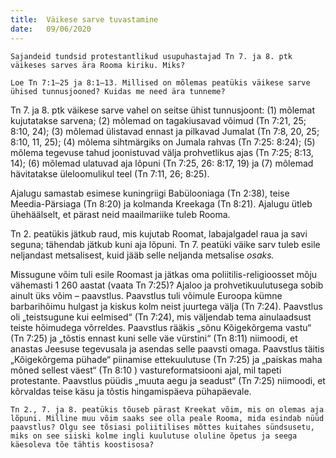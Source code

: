 ```yaml
---
title:  Väikese sarve tuvastamine
date:   09/06/2020
---
```


`Sajandeid tundsid protestantlikud usupuhastajad Tn 7. ja 8. ptk väikeses sarves ära Rooma kiriku. Miks?`

`Loe Tn 7:1–25 ja 8:1–13. Millised on mõlemas peatükis väikese sarve ühised tunnusjooned? Kuidas me need ära tunneme?`

Tn 7. ja 8. ptk väikese sarve vahel on seitse ühist tunnusjoont: (1) mõlemat kujutatakse sarvena; (2) mõlemad on tagakiusavad võimud (Tn 7:21, 25; 8:10, 24); (3) mõlemad ülistavad ennast ja pilkavad Jumalat (Tn 7:8, 20, 25; 8:10, 11, 25); (4) mõlema sihtmärgiks on Jumala rahvas (Tn 7:25: 8:24); (5) mõlema tegevuse tahud joonistuvad välja prohvetlikus ajas (Tn 7:25; 8:13, 14); (6) mõlemad ulatuvad aja lõpuni (Tn 7:25, 26: 8:17, 19) ja (7) mõlemad hävitatakse üleloomulikul teel (Tn 7:11, 26; 8:25).

Ajalugu samastab esimese kuningriigi Babülooniaga (Tn 2:38), teise  
Meedia-Pärsiaga (Tn 8:20) ja kolmanda Kreekaga (Tn 8:21). Ajalugu ütleb ühehäälselt, et pärast neid maailmariike tuleb Rooma.

Tn 2. peatükis jätkub raud, mis kujutab Roomat, labajalgadel raua ja savi seguna; tähendab jätkub kuni aja lõpuni. Tn 7. peatüki väike sarv tuleb esile neljandast metsalisest, kuid jääb selle neljanda metsalise _osaks._

Missugune võim tuli esile Roomast ja jätkas oma poliitilis-religioosset mõju vähemasti 1 260 aastat (vaata Tn 7:25)? Ajaloo ja prohvetikuulutusega sobib ainult üks võim – paavstlus. Paavstlus tuli võimule Euroopa kümne barbarihõimu hulgast ja kiskus kolm neist juurtega välja (Tn 7:24). Paavstlus oli „teistsugune kui eelmised“ (Tn 7:24), mis väljendab tema ainulaadsust teiste hõimudega võrreldes. Paavstlus rääkis „sõnu Kõigekõrgema vastu“ (Tn 7:25) ja „tõstis ennast kuni selle väe vürstini“ (Tn 8:11) niimoodi, et anastas Jeesuse tegevusala ja asendas selle paavsti omaga. Paavstlus täitis „Kõigekõrgema pühade“ piinamise ettekuulutuse (Tn 7:25) ja „paiskas maha mõned sellest väest“ (Tn 8:10 ) vastureformatsiooni ajal, mil tapeti protestante. Paavstlus püüdis „muuta aegu ja seadust“ (Tn 7:25) niimoodi, et kõrvaldas teise käsu ja tõstis hingamispäeva pühapäevale.

`Tn 2., 7. ja 8. peatükis tõuseb pärast Kreekat võim, mis on olemas aja lõpuni. Milline muu võim saaks see olla peale Rooma, mida esindab nüüd paavstlus? Olgu see tõsiasi poliitilises mõttes kuitahes sündsusetu, miks on see siiski kolme ingli kuulutuse oluline õpetus ja seega käesoleva tõe tähtis koostisosa?`
